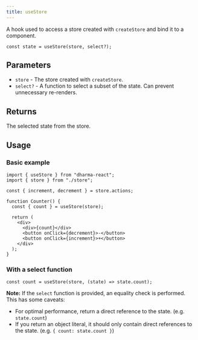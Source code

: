 ```yaml
---
title: useStore
---
```


A hook used to access a store created with `createStore` and bind it to a component.

```tsx
const state = useStore(store, select?);
```

## Parameters

- `store` - The store created with `createStore`.
- `select?` - A function to select a subset of the state. Can prevent unnecessary re-renders.

## Returns

The selected state from the store.

## Usage

### Basic example

```tsx
import { useStore } from "dharma-react";
import { store } from "./store";

const { increment, decrement } = store.actions;

function Counter() {
  const { count } = useStore(store);

  return (
    <div>
      <div>{count}</div>
      <button onClick={decrement}>-</button>
      <button onClick={increment}>+</button>
    </div>
  );
}
```

### With a select function

```tsx
const count = useStore(store, (state) => state.count);
```

**Note:** If the `select` function is provided, an equality check is performed. This has some caveats:

- For optimal performance, return a direct reference to the state. (e.g. `state.count`)
- If you return an object literal, it should only contain direct references to the state. (e.g. `{ count: state.count }`)
